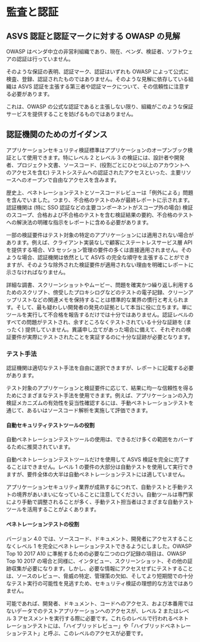 # 監査と認証

## ASVS 認証と認証マークに対する OWASP の見解

OWASP はベンダ中立の非営利組織であり、現在、ベンダ、検証者、ソフトウェアの認証は行っていません。

そのような保証の表明、認証マーク、認証はいずれも OWASP によって公式に検査、登録、認証されたものではありません。そのような見解に依存している組織は ASVS 認証を主張する第三者や認証マークについて、その信頼性に注意する必要があります。

これは、OWASP の公式な認証であると主張しない限り、組織がこのような保証サービスを提供することを妨げるものではありません。

## 認証機関のためのガイダンス

アプリケーションセキュリティ検証標準はアプリケーションのオープンブック検証として使用できます。特にレベル 2 とレベル 3 の検証には、設計者や開発者、プロジェクト文書、ソースコード、(役割ごとにひとつ以上のアカウントへのアクセスを含む) テストシステムへの認証されたアクセスといった、主要リソースへのオープンで自由なアクセスを含みます。

歴史上、ペネトレーションテストとソースコードレビューは「例外による」問題を含んでいました。つまり、不合格のテストのみが最終レポートに示されます。認証機関は (特に SSO 認証などの主要コンポーネントがスコープ外の場合) 検証のスコープ、合格および不合格のテストを含む検証結果の要約、不合格のテストへの解決法の明確な指示をレポートに含める必要があります。

一部の検証要件はテスト対象の特定のアプリケーションには適用されない場合があります。例えば、クライアント実装なしで顧客にステートレスサービス層 API を提供する場合、V3 セッション管理の要件の多くは直接適用されません。そのような場合、認証機関は依然として ASVS の完全な順守を主張することができますが、そのような除外された検証要件が適用されない理由を明確にレポートに示さなければなりません。

詳細な調書、スクリーンショットやムービー、問題を確実かつ繰り返し利用するためのスクリプト、傍受したプロキシログなどのテストの電子記録、クリーンアップリストなどの関連メモを保持することは標準的な業界の慣行と考えられます。そして、最も疑わしい開発者の発見の証拠として本当に役に立ちます。単にツールを実行して不合格を報告するだけでは十分ではありません。認証レベルのすべての問題がテストされ、余すところなくテストされている十分な証跡を (まったく) 提供していません。異議申し立てがあった場合に備えて、それぞれの検証要件が実際にテストされたことを実証するのに十分な証跡が必要となります。

### テスト手法

認証機関は適切なテスト手法を自由に選択できますが、レポートに記載する必要があります。

テスト対象のアプリケーションと検証要件に応じて、結果に均一な信頼性を得るためにさまざまなテスト手法を使用できます。例えば、アプリケーションの入力検証メカニズムの有効性を妥当性確認するには、手動ペネトレーションテストを通じて、あるいはソースコード解析を実施して評価できます。

#### 自動セキュリティテストツールの役割

自動ペネトレーションテストツールの使用は、できるだけ多くの範囲をカバーするために推奨されています。

自動ペネトレーションテストツールだけを使用して ASVS 検証を完全に完了することはできません。レベル 1 の要件の大部分は自動テストを使用して実行できますが、要件全体の大半は自動ペネトレーションテストには適していません。

アプリケーションセキュリティ業界が成熟するにつれて、自動テストと手動テストの境界があいまいになっていることに注意してください。自動ツールは専門家により手動で調整されることが多く、手動テスト担当者はさまざまな自動テストツールを活用することがよくあります。

#### ペネトレーションテストの役割

バージョン 4.0 では、ソースコード、ドキュメント、開発者にアクセスすることなくレベル 1 を完全にペネトレーションテストできるようにしました。OWASP Top 10 2017 A10 に準拠するための必要な二つのログ記録の項目は、OWASP Top 10 2017 の場合と同様に、インタビュー、スクリーンショット、その他の証跡収集が必要になります。しかし、必要な情報にアクセスせずにテストすることは、ソースのレビュー、脅威の特定、管理策の欠如、そしてより短期間での十分なテスト実行の可能性を見逃すため、セキュリティ検証の理想的な方法ではありません。

可能であれば、開発者、ドキュメント、コードへのアクセス、および本番用ではないデータでのテストアプリケーションへのアクセスが、レベル 2 またはレベル 3 アセスメントを実行する際に必要です。これらのレベルで行われるペネトレーションテストには、「ハイブリッドレビュー」や「ハイブリッドペネトレーションテスト」と呼ぶ、このレベルのアクセスが必要です。
